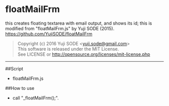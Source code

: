 # floatMailFrm
this creates floating textarea with email output, and shows its id; this is modified from "floatMailFrm.js" by Yuji SODE (2015).  
https://github.com/YujiSODE/floatMailFrm

>Copyright (c) 2016 Yuji SODE \<yuji.sode@gmail.com\>  
>This software is released under the MIT License.  
>See LICENSE or http://opensource.org/licenses/mit-license.php
______

##Script
* floatMailFrm.js

##How to use
* call "_floatMailFrm();".
